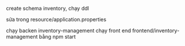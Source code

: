 create schema inventory, 
chạy ddl

sửa trong resource/application.properties

chạy backen inventory-management
chạy front end frontend/inventory-management bằng npm start





<!-- npx create-react-app supplier-management

npm install axios
npm audit fix --force -->
